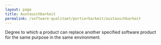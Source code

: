 ```yaml
---
layout: page
title: Austauschbarkeit
permalink: /software-qualitaet/portierbarkeit/austauschbarkeit
---
```


Degree to which a product can replace another specified software product for the same purpose in the same environment.